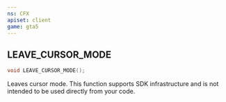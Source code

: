 ```yaml
---
ns: CFX
apiset: client
game: gta5
---
```

## LEAVE_CURSOR_MODE

```c
void LEAVE_CURSOR_MODE();
```

Leaves cursor mode. This function supports SDK infrastructure and is not intended to be used directly from your code.
